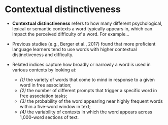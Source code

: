 # Contextual distinctiveness

- **Contextual distinctiveness** refers to how many different psychological, lexical or semantic contexts a word typically appears in, which can impact the perceived difficulty of a word. For example... 
- Previous studies (e.g., Berger et al., 2017) found that more proficient language learners tend to use words with higher contextual distinctiveness and difficulty.

- Related indices capture how broadly or narrowly a word is used in various contexts by looking at:
	- *(1)* the variety of words that come to mind in response to a given word in free association; 
	- *(2)* the number of different prompts that trigger a specific word in free association tasks; 
	- *(3)* the probability of the word appearing near highly frequent words within a five-word window in text;
	- *(4)* the variability of contexts in which the word appears across 1,000-word sections of text. 